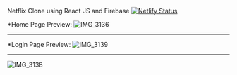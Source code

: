 Netflix Clone using React JS and Firebase        [![Netlify Status](https://api.netlify.com/api/v1/badges/b27c1969-9486-418a-8e07-266c4b7e8129/deploy-status)](https://app.netlify.com/sites/net-flix-clone-from-react-firebase/deploys)

*Home Page Preview:
![IMG_3136](https://github.com/user-attachments/assets/05fe8ced-4a85-40fe-8d85-ffc624cd7232)

------------------------------------------------------------------------------------------------------------------------------------------------

*Login Page Preview:
![IMG_3139](https://github.com/user-attachments/assets/4c46f101-200e-483f-9fb6-23d9e498e4f9)

------------------------------------------------------------------------------------------------------------------------------------------------

![IMG_3138](https://github.com/user-attachments/assets/d8cc4bd9-10b2-4a41-bbe6-87a8dbd6b98a)

